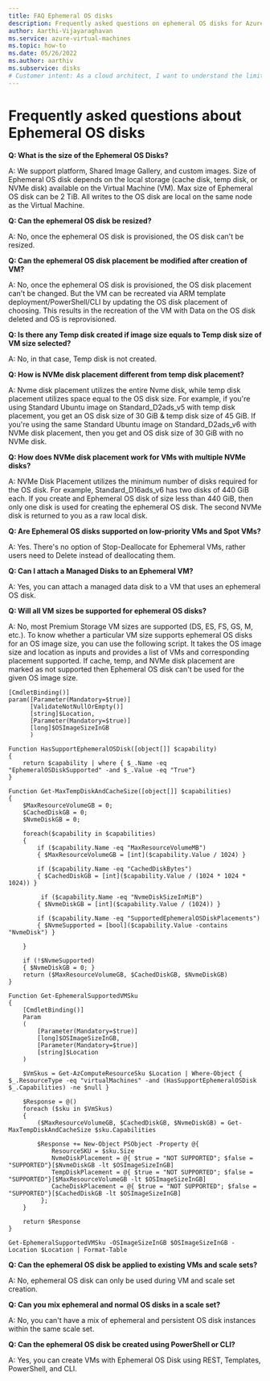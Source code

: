 ```yaml
---
title: FAQ Ephemeral OS disks
description: Frequently asked questions on ephemeral OS disks for Azure VMs.
author: Aarthi-Vijayaraghavan
ms.service: azure-virtual-machines
ms.topic: how-to
ms.date: 05/26/2022
ms.author: aarthiv
ms.subservice: disks
# Customer intent: As a cloud architect, I want to understand the limitations and requirements of using ephemeral OS disks for Azure VMs, so that I can effectively plan and deploy virtual machines with optimal storage configurability and resource management.
---
```


# Frequently asked questions about Ephemeral OS disks

**Q: What is the size of the Ephemeral OS Disks?**

A: We support platform, Shared Image Gallery, and custom images. Size of Ephemeral OS disk depends on the local storage (cache disk, temp disk, or NVMe disk) available on the Virtual Machine (VM). Max size of Ephemeral OS disk can be 2 TiB. All writes to the OS disk are local on the same node as the Virtual Machine. 

**Q: Can the ephemeral OS disk be resized?**

A: No, once the ephemeral OS disk is provisioned, the OS disk can't be resized. 

**Q: Can the ephemeral OS disk placement be modified after creation of VM?**

A: No, once the ephemeral OS disk is provisioned, the OS disk placement can't be changed. But the VM can be recreated via ARM template deployment/PowerShell/CLI by updating the OS disk placement of choosing. This results in the recreation of the VM with Data on the OS disk deleted and OS is reprovisioned.

**Q: Is there any Temp disk created if image size equals to Temp disk size of VM size selected?**

A: No, in that case, Temp disk is not created.

**Q: How is NVMe disk placement different from temp disk placement?**

A: Nvme disk placement utilizes the entire Nvme disk, while temp disk placement utilizes space equal to the OS disk size. For example, if you're using Standard Ubuntu image on Standard_D2ads_v5 with temp disk placement, you get an OS disk size of 30 GiB & temp disk size of 45 GiB. If you're using the same Standard Ubuntu image on Standard_D2ads_v6 with NVMe disk placement, then you get and OS disk size of 30 GiB with no NVMe disk.

**Q: How does NVMe disk placement work for VMs with multiple NVMe disks?**

A: NVMe Disk Placement utilizes the minimum number of disks required for the OS disk. For example, Standard_D16ads_v6 has two disks of 440 GiB each. If you create and Ephemeral OS disk of size less than 440 GiB, then only one disk is used for creating the ephemeral OS disk. The second NVMe disk is returned to you as a raw local disk. 

**Q: Are Ephemeral OS disks supported on low-priority VMs and Spot VMs?**

A: Yes. There's no option of Stop-Deallocate for Ephemeral VMs, rather users need to Delete instead of deallocating them.

**Q: Can I attach a Managed Disks to an Ephemeral VM?**

A: Yes, you can attach a managed data disk to a VM that uses an ephemeral OS disk. 

**Q: Will all VM sizes be supported for ephemeral OS disks?**

A: No, most Premium Storage VM sizes are supported (DS, ES, FS, GS, M, etc.). To know whether a particular VM size supports ephemeral OS disks for an OS image size, you can use the following script. It takes the OS image size and location as inputs and provides a list of VMs and corresponding placement supported. If cache, temp, and NVMe disk placement are marked as not supported then Ephemeral OS disk can't be used for the given OS image size.

```azurepowershell-interactive
[CmdletBinding()]
param([Parameter(Mandatory=$true)]
      [ValidateNotNullOrEmpty()]
      [string]$Location,
      [Parameter(Mandatory=$true)]
      [long]$OSImageSizeInGB
      )
 
Function HasSupportEphemeralOSDisk([object[]] $capability)
{
    return $capability | where { $_.Name -eq "EphemeralOSDiskSupported" -and $_.Value -eq "True"}
}
 
Function Get-MaxTempDiskAndCacheSize([object[]] $capabilities)
{
    $MaxResourceVolumeGB = 0;
    $CachedDiskGB = 0;
    $NvmeDiskGB = 0;
 
    foreach($capability in $capabilities)
    {
        if ($capability.Name -eq "MaxResourceVolumeMB")
        { $MaxResourceVolumeGB = [int]($capability.Value / 1024) }
 
        if ($capability.Name -eq "CachedDiskBytes")
        { $CachedDiskGB = [int]($capability.Value / (1024 * 1024 * 1024)) }

         if ($capability.Name -eq "NvmeDiskSizeInMiB")
        { $NvmeDiskGB = [int]($capability.Value / (1024)) }

        if ($capability.Name -eq "SupportedEphemeralOSDiskPlacements")
        { $NvmeSupported = [bool]($capability.Value -contains "NvmeDisk") }
    
    }
    
    if (!$NvmeSupported)
    { $NvmeDiskGB = 0; }
    return ($MaxResourceVolumeGB, $CachedDiskGB, $NvmeDiskGB)
}
 
Function Get-EphemeralSupportedVMSku
{
    [CmdletBinding()]
    Param
    (
        [Parameter(Mandatory=$true)]
        [long]$OSImageSizeInGB,
        [Parameter(Mandatory=$true)]
        [string]$Location
    )
 
    $VmSkus = Get-AzComputeResourceSku $Location | Where-Object { $_.ResourceType -eq "virtualMachines" -and (HasSupportEphemeralOSDisk $_.Capabilities) -ne $null }
 
    $Response = @()
    foreach ($sku in $VmSkus)
    {
        ($MaxResourceVolumeGB, $CachedDiskGB, $NvmeDiskGB) = Get-MaxTempDiskAndCacheSize $sku.Capabilities
 
        $Response += New-Object PSObject -Property @{
            ResourceSKU = $sku.Size
            NvmeDiskPlacement = @{ $true = "NOT SUPPORTED"; $false = "SUPPORTED"}[$NvmeDiskGB -lt $OSImageSizeInGB]
            TempDiskPlacement = @{ $true = "NOT SUPPORTED"; $false = "SUPPORTED"}[$MaxResourceVolumeGB -lt $OSImageSizeInGB]
            CacheDiskPlacement = @{ $true = "NOT SUPPORTED"; $false = "SUPPORTED"}[$CachedDiskGB -lt $OSImageSizeInGB]
         };
    }
 
    return $Response
}
 
Get-EphemeralSupportedVMSku -OSImageSizeInGB $OSImageSizeInGB -Location $Location | Format-Table
```
 
**Q: Can the ephemeral OS disk be applied to existing VMs and scale sets?**

A: No, ephemeral OS disk can only be used during VM and scale set creation. 

**Q: Can you mix ephemeral and normal OS disks in a scale set?**

A: No, you can't have a mix of ephemeral and persistent OS disk instances within the same scale set. 

**Q: Can the ephemeral OS disk be created using PowerShell or CLI?**

A: Yes, you can create VMs with Ephemeral OS Disk using REST, Templates, PowerShell, and CLI.
